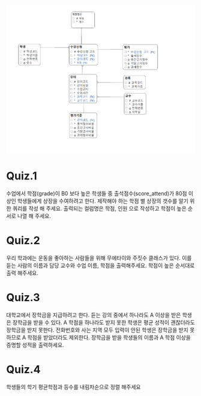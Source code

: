 <img src=./image.png>

# Quiz.1

수업에서 학점(grade)이 B0 보다 높은 학생들 중 출석점수(score_attend)가 80점 이상인 학생들에게 상장을 수여하려고 한다.
제작해야 하는 학점 별 상장의 갯수를 알기 위한 쿼리를 작성 해 주세요.
출력되는 컬럼명은 학점, 인원 으로 작성하고 학점이 높은 순서로 나열 해 주세요.



# Quiz.2
우리 학과에는 운동을 좋아하는 사람들을 위해 무에타이와 주짓수 클래스가 있다.
이를 듣는 사람의 이름과 담당 교수와 수업 이름, 학점을 출력해주세요. 학점이 높은 순서대로 출력 해주세요.

  

# Quiz.3
대학교에서 장학금을 지급하려고 한다. 듣는 강의 중에서 하나라도 A 이상을 받은 학생은 장학금을 받을 수 있다.
A 학점을 하나라도 받지 못한 학생은 평균 성적이 괜찮더라도 장학금을 받지 못한다.
전화번호와 사는 지역 모두 입력이 안된 학생은 장학금을 받지 못하므로 A 학점을 받았더라도 제외한다.
장학금을 받을 학생들의 이름과 A 학점 이상을 증명할 성적을 출력하세요.
 
  
 # Quiz.4
 학생들의 학기 평균학점과 등수를 내림차순으로 정렬 해주세요
 
 
 